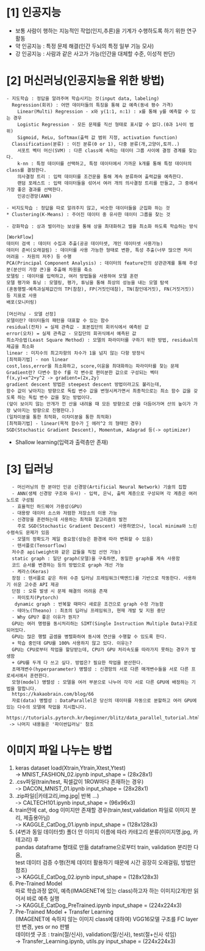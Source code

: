 # [1] 인공지능
  - 보통 사람이 행하는 지능적인 작업(인지,추론)을 기계가 수행하도록 하기 위한 연구 활동   
  - 약 인공지능 : 특정 문제 해결(인간 두뇌의 특정 일부 기능 모사)           
  - 강 인공지능 : 사람과 같은 사고가 가능(인간을 대체할 수준, 이성적 판단)         
  
# [2] 머신러닝(인공지능을 위한 방법)   
  ```   
  - 지도학습 : 정답을 알려주며 학습시키는 것(input data, labeling)     
    Regression(회귀) : 어떤 데이터들의 특징을 통해 값 예측(동네 평수 가격)      
      Linear(Multi) Regression - x와 y(1:1, n:1) : x를 통해 y를 예측할 수 있는 경우  
      Logistic Regression - 모든 문제를 직선 형태로 표시할 수 없다.(0과 1사이 범위)   
      Sigmoid, ReLu, Softmax(출력 값 범위 지정, activation function)   
    Classification(분류) : 이진 분류(0 or 1), 다중 분류(개,고양이,토끼..)    
      서포트 벡터 머신(SVM) : 다른 class에 속하는 데이터 그룹 사이에 결정 경계를 찾는다.
      k-nn : 특정 데이터를 선택하고, 특정 데이터에서 가까운 k개를 통해 특정 데이터의 class를 결정한다.   
      의사결정 트리 : 입력 데이터를 조건문을 통해 계속 분류하여 출력값을 예측한다.
      랜덤 포레스트 : 입력 데이터들을 섞어서 여러 개의 의사결정 트리를 만들고, 그 중에서 가장 좋은 결과를 선택한다.   
      인공신경망(ANN)    
  ```   
  ```   
  - 비지도학습 : 정답을 따로 알려주지 않고, 비슷한 데이터들을 군집화 하는 것   
  * Clustering(K-Means) : 주어진 데이터 중 유사한 데이터 그룹을 찾는 것     
  ```    
  ```   
  - 강화학습 : 상과 벌이라는 보상을 통해 상을 최대화하고 벌을 최소화 하도록 학습하는 방식   
  ```     
  ```   
  [WorkFlow]   
  데이터 검색 : 데이터 수집과 추출(공공 데이터셋, 개인 데이터셋 사용가능)      
  데이터 준비(오래걸림) : 데이터를 사용 가능한 형태로 변환, 특성 추출(너무 많으면 처리 어려움 - 차원의 저주) 등 수행     
  PCA(Principal Component Analysis) : 데이터의 feature간의 상관관계를 통해 주성분(분산이 가장 큰)을 추출해 차원을 축소    
  모델링 : 데이터를 입력하고, 여러 방법들을 사용하여 모델 훈련     
  모델 평가와 튜닝 : 모델링, 평가, 튜닝을 통해 최상의 성능을 내는 모델 탐색
  (혼동행렬-예측과실제값간의 TP(참참), FP(거짓인데참), TN(참인데거짓), FN(거짓거짓)) 등 지표로 사용        
  배포(모니터링)   
  ```
  ```   
  [머신러닝 - 모델 선정]   
  모델이란? 데이터들의 패턴을 대표할 수 있는 함수   
  residual(잔차) = 실제 관측값 - 표본집단의 회귀식에서 예측된 값  
  error(오차) = 실제 관측값 - 모집단의 회귀식에서 예측된 값   
  최소자승법(Least Square Method) : 모델의 파라미터를 구하기 위한 방법, residual의 제곱을 최소화   
  linear : 미지수의 최고차항의 차수가 1을 넘지 않는 다항 방정식    
  [최적화기법] - non linear
  cost,loss,error을 최소화하고, score,이윤을 최대화하는 파라미터를 찾는 문제   
  Gradient란? 다변수 함수 f를 각 변수로 편미분한 값으로 구성되는 벡터 f(x,y)=x^2+y^2 -> gradient=(2x,2y)      
  gradient descent 방법은 steepest descent 방법이라고도 불리는데,   
  함수 값이 낮아지는 방향으로 독립 변수 값을 변형시켜가면서 최종적으로는 최소 함수 값을 갖도록 하는 독립 변수 값을 찾는 방법이다.    
  (앞이 보이지 않는 안개가 낀 산을 내려올 때 모든 방향으로 산을 더듬어가며 산의 높이가 가장 낮아지는 방향으로 진행한다.)   
  (일차미분을 통한 최적화, 이차미분을 통한 최적화)    
  [최적화기법] - linear(목적 함수가 ∑ 에러^2 의 형태인 경우)      
  SGD(Stochastic Gradient Descent), Momentum, Adagrad 등(-> optimizer)   
  ```
  - Shallow learning(입력과 출력층만 존재)

# [3] 딥러닝
``` 
  - 머신러닝의 한 분야인 인공 신경망(Artificial Neural Network) 기술의 집합
  - ANN(생체 신경망 구조와 유사) - 입력, 은닉, 출력 계층으로 구성되며 각 계층은 여러 노드로 구성됨
  - 효율적인 하드웨어 가용성(GPU)   
  - 대용량 데이터 소스와 저렴한 저장소의 이용 가능   
  - 신경망을 훈련하는데 사용하는 최적화 알고리즘의 발전   
    주로 SGD(Stochastic Gradient Descent) 사용하였으나, local minima와 느린 수렴속도 문제가 있음   
  - 모델의 정확도가 제일 중요함(성능은 환경에 따라 변화할 수 있음)   
  - 텐서플로(Tensorflow) 
  저수준 api(weight와 같은 값들을 직접 선언 가능)   
  static graph : 일단 graph(모델)을 구축하면, 동일한 graph를 계속 사용함   
  코드 순서를 변경하는 등의 방법으로 graph 개선 가능   
  - 케라스(Keras)   
  장점 : 텐서플로 같은 하위 수준 딥러닝 프레임워크(백엔드)를 기반으로 작동한다. 사용하기 쉬운 고수준 API 제공    
  단점 : 오류 발생 시 문제 해결의 어려움 존재   
  - 파이토치(Pytorch)   
   dynamic graph : 반복할 때마다 새로운 조건으로 graph 수정 가능함    
  - 테아노(Theano) : 최초의 딥러닝 프레임워크, 현재 개발 및 지원 중단   
  - Why GPU? 좋은 이유가 뭔지?      
  GPU는 여러 명령을 동시처리하는 SIMT(Single Instruction Multiple Data)구조로 되어있다.   
  GPU는 많은 행렬 곱셈을 병렬화하여 동시에 연산을 수행할 수 있도록 한다.   
  + 학습 중인데 GPU를 100% 사용하지 않고 있다. 이유는?    
  GPU는 CPU로부터 작업을 할당받는데, CPU가 GPU 처리속도를 따라가지 못하는 경우가 발생함    
  + GPU를 두개 다 쓰고 싶다. 방법은? 필요한 작업을 분산한다.     
  초매개변수(hyperparameter) 병렬성 : 신경망의 서로 다른 매개변수들을 서로 다른 프로세서에서 훈련한다.   
  모형(model) 병렬성 : 모델을 여러 부분으로 나누어 각각 서로 다른 GPU에 배정하는 기법을 말합니다.      
  https://kakaobrain.com/blog/66   
  자료(data) 병렬성 : DataParallel은 당신의 데이터를 자동으로 분할하고 여러 GPU에 있는 다수의 모델에 작업을 지시합니다.   
  https://tutorials.pytorch.kr/beginner/blitz/data_parallel_tutorial.html      
 -> 나머지 내용들은 '파이썬딥러닝' 참조    
  ```

# 이미지 파일 나누는 방법
1. keras dataset load(Xtrain,Ytrain,Xtest,Ytest)   
-> MNIST_FASHION_02.ipynb   input_shape = (28x28x1)     
2. .csv파일(train/test, 픽셀값이 1ROW마다 존재하는 경우)   
-> DACON_MNIST_01.ipynb  input_shape = (28x28x1)         
3. .zip파일(|카테고리,img.jpg| 반복 ...)   
-> CALTECH101.ipynb   input_shape = (96x96x3)    
4. train안에 cat, dog 이미지만 존재할 경우(train,test,validation 파일로 이미지 분리, 제출용아님)      
-> KAGGLE_CatDog_01.ipynb   input_shape = (128x128x3)   
5. (4번과 동일 데이터셋) 폴더 안 이미지 이름에 따라 카테고리 분류(이미지명.jpg, 카테고리) 후       
pandas dataframe 형태로 만듦 dataframe으로부터 train, validation 분리한 다음,      
test 데이터 검증 수행(전체 데이터 활용하기 때문에 시간 굉장히 오래걸림, 방법만 참조)      
-> KAGGLE_CatDog_02.ipynb    input_shape = (128x128x3)   
6. Pre-Trained Model   
따로 학습과정 없이, 예측(IMAGENET에 있는 class)하고자 하는 이미지(2개)만 읽어서 바로 예측 실행   
-> KAGGLE_CatDog_PreTrained.ipynb   input_shape = (224x224x3)   
7. Pre-Trained Model + Transfer Learning  
(IMAGENET에 속하지 않는 이미지 class에 대하여) VGG16모델 구조를 FC layer만 변경, yes or no 판별   
데이터셋 구조 : train(절/신사), validation(절/신사), test(절+신사 섞임)   
-> Transfer_Learning.ipynb, utils.py    input_shape = (224x224x3)   
